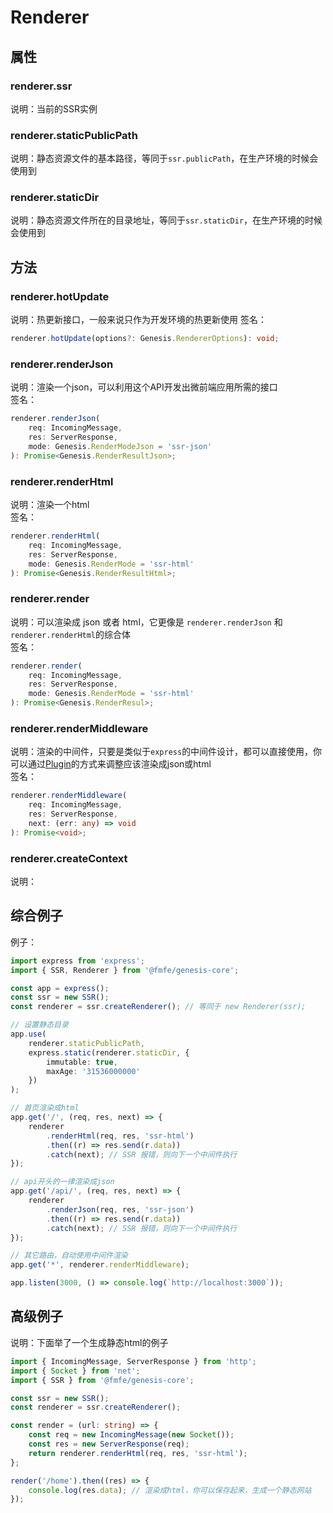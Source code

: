 # Renderer
## 属性
### renderer.ssr
说明：当前的SSR实例
### renderer.staticPublicPath
说明：静态资源文件的基本路径，等同于`ssr.publicPath`，在生产环境的时候会使用到
### renderer.staticDir
说明：静态资源文件所在的目录地址，等同于`ssr.staticDir`，在生产环境的时候会使用到  

## 方法
### renderer.hotUpdate
说明：热更新接口，一般来说只作为开发环境的热更新使用
签名：
```typescript
renderer.hotUpdate(options?: Genesis.RendererOptions): void;
```
### renderer.renderJson
说明：渲染一个json，可以利用这个API开发出微前端应用所需的接口  
签名：
```typescript
renderer.renderJson(
    req: IncomingMessage,
    res: ServerResponse,
    mode: Genesis.RenderModeJson = 'ssr-json'
): Promise<Genesis.RenderResultJson>;
```
### renderer.renderHtml
说明：渲染一个html  
签名：
```typescript
renderer.renderHtml(
    req: IncomingMessage,
    res: ServerResponse,
    mode: Genesis.RenderMode = 'ssr-html'
): Promise<Genesis.RenderResultHtml>;
```
### renderer.render
说明：可以渲染成 json 或者 html，它更像是 `renderer.renderJson` 和 `renderer.renderHtml`的综合体  
签名：
```typescript
renderer.render(
    req: IncomingMessage,
    res: ServerResponse,
    mode: Genesis.RenderMode = 'ssr-html'
): Promise<Genesis.RenderResul>;
```
### renderer.renderMiddleware
说明：渲染的中间件，只要是类似于`express`的中间件设计，都可以直接使用，你可以通过[Plugin](./plugin)的方式来调整应该渲染成json或html   
签名：
```typescript
renderer.renderMiddleware(
    req: IncomingMessage, 
    res: ServerResponse, 
    next: (err: any) => void
): Promise<void>;
```

### renderer.createContext
说明：

## 综合例子
例子：
```typescript
import express from 'express';
import { SSR, Renderer } from '@fmfe/genesis-core';

const app = express();
const ssr = new SSR();
const renderer = ssr.createRenderer(); // 等同于 new Renderer(ssr);

// 设置静态目录
app.use(
    renderer.staticPublicPath,
    express.static(renderer.staticDir, {
        immutable: true,
        maxAge: '31536000000'
    })
);

// 首页渲染成html
app.get('/', (req, res, next) => {
    renderer
        .renderHtml(req, res, 'ssr-html')
        .then((r) => res.send(r.data))
        .catch(next); // SSR 报错，则向下一个中间件执行
});

// api开头的一律渲染成json
app.get('/api/', (req, res, next) => {
    renderer
        .renderJson(req, res, 'ssr-json')
        .then((r) => res.send(r.data))
        .catch(next); // SSR 报错，则向下一个中间件执行
});

// 其它路由，自动使用中间件渲染
app.get('*', renderer.renderMiddleware);

app.listen(3000, () => console.log(`http://localhost:3000`));

```

## 高级例子
说明：下面举了一个生成静态html的例子
```typescript
import { IncomingMessage, ServerResponse } from 'http';
import { Socket } from 'net';
import { SSR } from '@fmfe/genesis-core';

const ssr = new SSR();
const renderer = ssr.createRenderer();

const render = (url: string) => {
    const req = new IncomingMessage(new Socket());
    const res = new ServerResponse(req);
    return renderer.renderHtml(req, res, 'ssr-html');
};

render('/home').then((res) => {
    console.log(res.data); // 渲染成html，你可以保存起来，生成一个静态网站
});

```